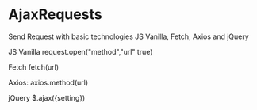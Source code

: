 # AjaxRequests
Send Request with basic technologies JS Vanilla, Fetch, Axios and jQuery

JS Vanilla
request.open("method","url" true)

Fetch
fetch(url)

Axios:
axios.method(url)

jQuery
 $.ajax({setting})
